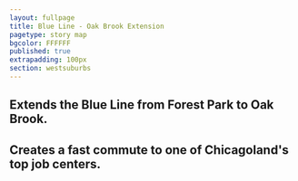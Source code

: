 ```yaml
---
layout: fullpage
title: Blue Line - Oak Brook Extension
pagetype: story map
bgcolor: FFFFFF
published: true
extrapadding: 100px
section: westsuburbs
---
```


## Extends the Blue Line from Forest Park to Oak Brook.

## Creates a fast commute to one of Chicagoland's top job centers.
